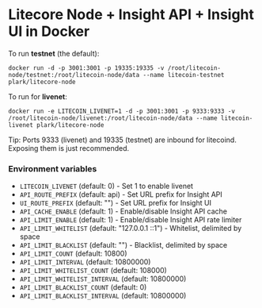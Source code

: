 Litecore Node + Insight API + Insight UI in Docker
=========

To run **testnet** (the default):

`docker run -d -p 3001:3001 -p 19335:19335 -v /root/litecoin-node/testnet:/root/litecoin-node/data --name litecoin-testnet plark/litecore-node`

To run for **livenet**:

`docker run -e LITECOIN_LIVENET=1 -d -p 3001:3001 -p 9333:9333 -v /root/litecoin-node/livenet:/root/litecoin-node/data --name litecoin-livenet plark/litecore-node`


Tip: Ports 9333 (livenet) and 19335 (testnet) are inbound for litecoind. Exposing them is just recommended.

### Environment variables

- `LITECOIN_LIVENET` (default: 0) - Set 1 to enable livenet
- `API_ROUTE_PREFIX` (default: api) - Set URL prefix for Insight API
- `UI_ROUTE_PREFIX` (default: "") - Set URL prefix for Insight UI
- `API_CACHE_ENABLE` (default: 1) - Enable/disable Insight API cache
- `API_LIMIT_ENABLE` (default: 1) - Enable/disable Insight API rate limiter
- `API_LIMIT_WHITELIST` (default: "127.0.0.1 ::1") - Whitelist, delimited by space
- `API_LIMIT_BLACKLIST` (default: "") - Blacklist, delimited by space
- `API_LIMIT_COUNT` (default: 10800)
- `API_LIMIT_INTERVAL` (default: 10800000)
- `API_LIMIT_WHITELIST_COUNT` (default: 108000)
- `API_LIMIT_WHITELIST_INTERVAL` (default: 10800000)
- `API_LIMIT_BLACKLIST_COUNT` (default: 0)
- `API_LIMIT_BLACKLIST_INTERVAL` (default: 10800000)
